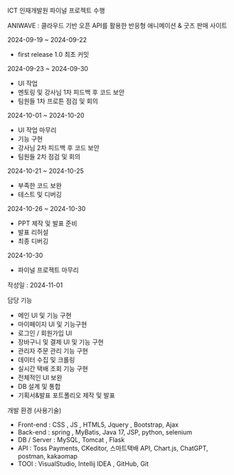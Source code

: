 ICT 인재개발원 파이널 프로젝트 수행 

ANIWAVE : 클라우드 기반 오픈 API를 활용한 반응형 애니메이션 & 굿즈 판매 사이트 

2024-09-19 ~ 2024-09-22 
 - first release 1.0 최초 커밋

2024-09-23 ~ 2024-09-30
- UI 작업 
- 멘토링 및 강사님 1차 피드백 후 코드 보안
- 팀원들 1차 프로튼 점검 및 회의
 
2024-10-01 ~ 2024-10-20
- UI 작업 마무리
- 기능 구현
- 강사님 2차 피드백 후 코드 보안
- 팀원들 2차 점검 및 회의

2024-10-21 ~ 2024-10-25
- 부족한 코드 보완
- 테스트 및 디버깅

2024-10-26 ~ 2024-10-30
- PPT 제작 및 발표 준비
- 발표 리허설
- 최종 디버깅

2024-10-30
- 파이널 프로젝트 마무리 

작성일 : 2024-11-01 

담당 기능
- 메인 UI 및 기능 구현
- 마이페이지 UI 및 기능구현
- 로그인 / 회원가입 UI
- 장바구니 및 결제 UI 및 기능 구현
- 관리자 주문 관리 기능 구현
- 데이터 수집 및 크롤링
- 실시간 택배 조회 기능 구현
- 전체적인 UI 보완
- DB 설계 및 통합
- 기획서&발표 포트폴리오 제작 및 발표


개발 환경 (사용기술) 
- Front-end : CSS , JS , HTML5, Jquery , Bootstrap, Ajax
- Back-end : spring , MyBatis, Java 17, JSP, python, selenium 
- DB / Server : MySQL, Tomcat , Flask
- API : Toss Payments, CKeditor, 스마트택배 API, Chart.js, ChatGPT, postman, kakaomap
- TOOl : VisualStudio, Intellij IDEA , GitHub, Git
